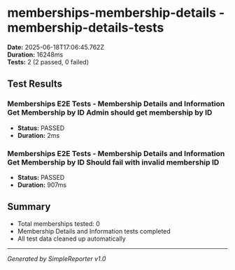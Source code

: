 # memberships-membership-details - membership-details-tests

**Date:** 2025-06-18T17:06:45.762Z  
**Duration:** 16248ms  
**Tests:** 2 (2 passed, 0 failed)

## Test Results


### Memberships E2E Tests - Membership Details and Information Get Membership by ID Admin should get membership by ID
- **Status:** PASSED
- **Duration:** 2ms



### Memberships E2E Tests - Membership Details and Information Get Membership by ID Should fail with invalid membership ID
- **Status:** PASSED
- **Duration:** 907ms



## Summary

- Total memberships tested: 0
- Membership Details and Information tests completed
- All test data cleaned up automatically

---
*Generated by SimpleReporter v1.0*
